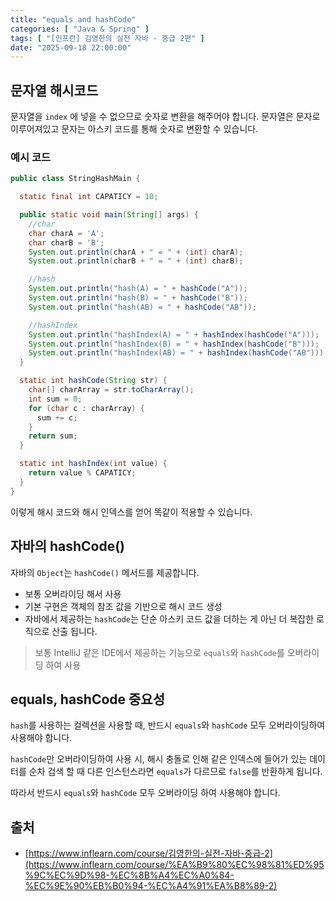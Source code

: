 ```yaml
---
title: "equals and hashCode"
categories: [ "Java & Spring" ]
tags: [ "[인프런] 김영한의 실전 자바 - 중급 2편" ]
date: "2025-09-18 22:00:00"
---
```


## 문자열 해시코드

문자열을 `index` 에 넣을 수 없으므로 숫자로 변환을 해주어야 합니다. 문자열은 문자로 이루어져있고 문자는 아스키 코드를 통해 숫자로 변환할 수 있습니다.

### 예시 코드

```java
public class StringHashMain {

  static final int CAPATICY = 10;

  public static void main(String[] args) {
    //char
    char charA = 'A';
    char charB = 'B';
    System.out.println(charA + " = " + (int) charA);
    System.out.println(charB + " = " + (int) charB);

    //hash
    System.out.println("hash(A) = " + hashCode("A"));
    System.out.println("hash(B) = " + hashCode("B"));
    System.out.println("hash(AB) = " + hashCode("AB"));

    //hashIndex
    System.out.println("hashIndex(A) = " + hashIndex(hashCode("A")));
    System.out.println("hashIndex(B) = " + hashIndex(hashCode("B")));
    System.out.println("hashIndex(AB) = " + hashIndex(hashCode("AB")));
  }

  static int hashCode(String str) {
    char[] charArray = str.toCharArray();
    int sum = 0;
    for (char c : charArray) {
      sum += c;
    }
    return sum;
  }

  static int hashIndex(int value) {
    return value % CAPATICY;
  }
}
```

이렇게 해시 코드와 해시 인덱스를 얻어 똑같이 적용할 수 있습니다.

## 자바의 hashCode()

자바의 `Object`는 `hashCode()` 메서드를 제공합니다.

- 보통 오버라이딩 해서 사용
- 기본 구현은 객체의 참조 값을 기반으로 해시 코드 생성
- 자바에서 제공하는 `hashCode`는 단순 아스키 코드 값을 더하는 게 아닌 더 복잡한 로직으로 산출 됩니다.

> 보통 IntelliJ 같은 IDE에서 제공하는 기능으로 `equals`와 `hashCode`를 오버라이딩 하여 사용

## equals, hashCode 중요성

`hash`를 사용하는 컬렉션을 사용할 때, 반드시 `equals`와 `hashCode` 모두 오버라이딩하여 사용해야 합니다.

`hashCode`만 오버라이딩하여 사용 시, 해시 충돌로 인해 같은 인덱스에 들어가 있는 데이터를 순차 검색 할 때 다른 인스턴스라면 `equals`가 다르므로 `false`를 반환하게 됩니다.

따라서 반드시 `equals`와 `hashCode` 모두 오버라이딩 하여 사용해야 합니다.

## 출처

- [https://www.inflearn.com/course/김영한의-실전-자바-중급-2](https://www.inflearn.com/course/%EA%B9%80%EC%98%81%ED%95%9C%EC%9D%98-%EC%8B%A4%EC%A0%84-%EC%9E%90%EB%B0%94-%EC%A4%91%EA%B8%89-2)
